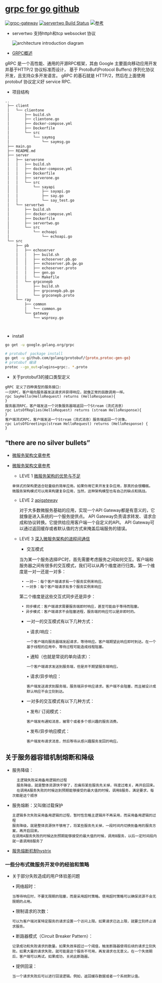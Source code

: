 # [grpc for go github](https://github.com/grpc/grpc-go)

[![grpc-gateway](https://travis-ci.org/grpc-ecosystem/grpc-gateway.svg?branch=master)](#https://github.com/lei314121077/grpc-gateway)
[![servertwo Build Status](https://travis-ci.org/grpc-ecosystem/grpc-gateway.svg?branch=master)](https://travis-ci.org/grpc-ecosystem/grpc-gateway)
[![参考](https://godoc.org/github.com/tmc/grpc-websocket-proxy/wsproxy)](https://github.com/tmc/grpc-websocket-proxy)

* servertwo 支持httph和tcp websocket 协议

   ![architecture introduction diagram](https://docs.google.com/drawings/d/12hp4CPqrNPFhattL_cIoJptFvlAqm5wLQ0ggqI5mkCg/pub?w=749&amp;h=370)

* [GRPC概述](https://grpc.io/docs/quickstart/go.html)

gRPC 是一个高性能、通用的开源RPC框架，其由 Google 主要面向移动应用开发并基于HTTP/2 协议标准而设计，
基于 ProtoBuf(Protocol Buffers) 序列化协议开发，且支持众多开发语言。
gRPC 的基石就是 HTTP/2，然后在上面使用 protobuf 协议定义好 service RPC.


* 项目结构

```bash
..
 ├── client
 │   └── clientone
 │       ├── build.sh
 │       ├── clientone.go
 │       ├── docker-compose.yml
 │       ├── Dockerfile
 │       └── src
 │           └── saymsg
 │               └── saymsg.go
 ├── main.go
 ├── README.md
 ├── server
 │   ├── serverone
 │   │   ├── build.sh
 │   │   ├── docker-compose.yml
 │   │   ├── Dockerfile
 │   │   ├── serverone.go
 │   │   └── src
 │   │       └── sayapi
 │   │           ├── sayapi.go
 │   │           ├── say.go
 │   │           └── say_test.go
 │   └── servertwo
 │       ├── build.sh
 │       ├── docker-compose.yml
 │       ├── Dockerfile
 │       ├── servertwo.go
 │       └── src
 │           └── echoapi
 │               └── echoapi.go
 └── src
     ├── pb
     │   ├── echoserver
     │   │   ├── build.sh
     │   │   ├── echoserver.pb.go
     │   │   ├── echoserver.pb.gw.go
     │   │   ├── echoserver.proto
     │   │   ├── gen.go
     │   │   └── Makefile
     │   └── grpconepb
     │       ├── build.sh
     │       ├── grpconepb.pb.go
     │       └── grpconepb.proto
     └── ray
         ├── common
         │   └── common.go
         └── gateway
             └── wsproxy.go
 



```


* install

```bash
go get -u google.golang.org/grpc

# protobuf　package install　 
go get -u github.com/golang/protobuf/{proto,protoc-gen-go}
# protobuf 编译
protoc --go_out=plugins=grpc:. *.proto
``` 


* 关于protobuf3的接口类型定义

```
gRPC 定义了四种类型的服务接口:
一元RPC，客户端向服务器发送请求并获得响应，就像正常的函数调用一样。
rpc SayHello(HelloRequest) returns (HelloResponse){
}
服务器流RPC，客户端发送一个对象服务器端返回一个Stream（流式消息）
rpc LotsOfReplies(HelloRequest) returns (stream HelloResponse){
}
客户端流式RPC，客户端发送一个Stream（流式消息）服务端返回一个对象。
rpc LotsOfGreetings(stream HelloRequest) returns (HelloResponse) {
}
```

## “there are no silver bullets”

* [微服务架构文章参考](http://microservices.io/)
        
* [微服务架构文章参考](https://studygolang.com/search?q=%E5%BE%AE%E6%9C%8D%E5%8A%A1%E5%AE%9E%E6%88%98)
    
    * LEVE 1 [微服务架构的优势与不足](https://studygolang.com/articles/6214)
    
    ```
    单体式的架构更适合轻量级的简单应用。如果你用它来开发复杂应用，那真的会很糟糕。
    微服务架构模式可以用来构建复杂应用，当然，这种架构模型也有自己的缺点和挑战。
    ```
    
    * LEVE 2 [apigateway](https://studygolang.com/articles/6230) 
      
       对于大多数微服务基础的应用，实现一个API Gateway都是有意义的，它就像是进入系统的一个服务提供点。
       API Gateway负责请求转发、请求合成和协议转换。它提供给应用客户端一个自定义的API。
       API Gateway可以通过返回缓存或者默认值的方式来掩盖后端服务的错误。
    
    *  LEVE 3 [深入微服务架构的进程间通信](https://studygolang.com/articles/6249) 
    
        * 交互模式
        
        当为某一个服务选择IPC时，首先需要考虑服务之间如何交互。客户端和服务器之间有很多的交互模式，我们可以从两个维度进行归类。第一个维度是一对一还是一对多：
        
            • 一对一：每个客户端请求有一个服务实例来响应。
            • 一对多：每个客户端请求有多个服务实例来响应
            
        第二个维度是这些交互式同步还是异步：
        
            • 同步模式：客户端请求需要服务端即时响应，甚至可能由于等待而阻塞。
            • 异步模式：客户端请求不会阻塞进程，服务端的响应可以是非即时的。
            
        * 一对一的交互模式有以下几种方式：
        
            • 请求/响应：
            
            ```
            一个客户端向服务器端发起请求，等待响应。客户端期望此响应即时到达。在一个基于线程的应用中，等待过程可能造成线程阻塞。
            ```
            
            • 通知（也就是常说的单向请求）：
            
            ```
            一个客户端请求发送到服务端，但是并不期望服务端响应。
            ```
            
            • 请求/异步响应：
            
            ```
            客户端发送请求到服务端，服务端异步响应请求。客户端不会阻塞，而且被设计成默认响应不会立刻到达。
            ```  
        * 一对多的交互模式有以下几种方式：
        
            • 发布/ 订阅模式：
            
            ```
            客户端发布通知消息，被零个或者多个感兴趣的服务消费。
            ```
            
            • 发布/异步响应模式：
            
            ```
            客户端发布请求消息，然后等待从感兴趣服务发回的响应。
            ```
    
## 关于服务器容错机制熔断和降级


* 服务降级：

    ```
      主逻辑失败采用备用逻辑的过程
      服务降级，就是整体资源快不够了，忍痛将某些服务先关掉，待渡过难关，再开启回来。
      在调用A服务失败的时候达到预期能够接受的最大值的时候，调用B服务，满足要求，每次都是这个顺序 
    ```
    
* 服务熔断：又叫做过载保护

    ```
    主逻辑多次失败采用备用逻辑的过程，暂时性忽略主逻辑并不再采用，而采用备用逻辑的过程
    服务降级，就是整体资源快不够用了，将某些服务先关掉，一段时间内切换到备用的服务方案，再开启回来。
    在调用A服务失败的时候达到预期能够接受的最大值的时候，调用B服务，以后一定时间段内就一直调用B服务了
    ```
    
* [服务熔断机制hystrix](https://blog.csdn.net/weixin_40584932/article/details/80903772)



### 一些分布式微服务开发中的经验和策略

*  关于部分失败造成的用户体验差问题

   • 网络超时：
   
   ```
   当等待响应时，不要无限期的阻塞，而是采用超时策略。使用超时策略可以确保资源不会无限期的占用。
   ```
   
   • 限制请求的次数：
   
   ```
   可以为客户端对某特定服务的请求设置一个访问上限。如果请求已达上限，就要立刻终止请求服务。
   ```
   
   • 断路器模式（Circuit Breaker Pattern）：
   
   ```   
   记录成功和失败请求的数量。如果失效率超过一个阈值，触发断路器使得后续的请求立刻失败。如果大量的请求失败，就可能是这个服务不可用，再发请求也无意义。在一个失效期后，客户端可以再试，如果成功，关闭此断路器。
   ```
   
   • 提供回滚：
   
   ```
   当一个请求失败后可以进行回滚逻辑。例如，返回缓存数据或者一个系统默认值。
   ```

